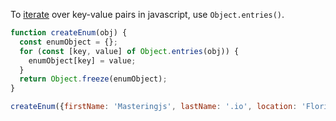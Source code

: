 To [iterate](/tutorials/fundamentals/iterate-object) over key-value pairs in javascript, use `Object.entries()`.

```javascript
function createEnum(obj) {
  const enumObject = {};
  for (const [key, value] of Object.entries(obj)) {
    enumObject[key] = value;
  }
  return Object.freeze(enumObject);
}

createEnum({firstName: 'Masteringjs', lastName: '.io', location: 'Florida', help: true});
```
